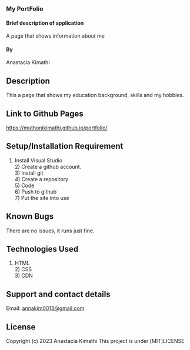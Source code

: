### My PortFolio
#### Brief description of application
A page that shows information about me
#### By 
Anastacia Kimathi
## Description
This a page that shows my education background, skills and my hobbies.<br> 
## Link to Github Pages
https://muthonikimathi.github.io/portfolio/

## Setup/Installation Requirement
1) Install Visual Studio <br> 2) Create a github account. <br> 3) Install git <br> 4) Create a repository <br> 5) Code <br> 6) Push to github <br>7) Put the site into use

## Known Bugs
There are no issues, it runs just fine.
## Technologies Used
1) HTML <br> 2) CSS <br> 3) CDN
## Support and contact details
Email: annakim0013@gmail.com
## License
Copyright (c) 2023 Anastacia Kimathi
This project is under [MIT]LICENSE